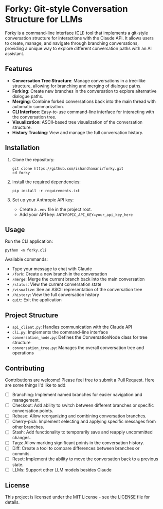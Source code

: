 # Forky: Git-style Conversation Structure for LLMs 

Forky is a command-line interface (CLI) tool that implements a git-style conversation structure for interactions with the Claude API. It allows users to create, manage, and navigate through branching conversations, providing a unique way to explore different conversation paths with an AI assistant.

## Features

- **Conversation Tree Structure**: Manage conversations in a tree-like structure, allowing for branching and merging of dialogue paths.
- **Forking**: Create new branches in the conversation to explore alternative dialogue paths.
- **Merging**: Combine forked conversations back into the main thread with automatic summarization.
- **CLI Interface**: Easy-to-use command-line interface for interacting with the conversation tree.
- **Visualization**: ASCII-based tree visualization of the conversation structure.
- **History Tracking**: View and manage the full conversation history.

## Installation

1. Clone the repository:
   ```
   git clone https://github.com/ishandhanani/forky.git
   cd forky
   ```

2. Install the required dependencies:
   ```
   pip install -r requirements.txt
   ```

3. Set up your Anthropic API key:
   - Create a `.env` file in the project root.
   - Add your API key: `ANTHROPIC_API_KEY=your_api_key_here`

## Usage

Run the CLI application:

```
python -m forky.cli
```

Available commands:
- Type your message to chat with Claude
- `/fork`: Create a new branch in the conversation
- `/merge`: Merge the current branch back into the main conversation
- `/status`: View the current conversation state
- `/visualize`: See an ASCII representation of the conversation tree
- `/history`: View the full conversation history
- `quit`: Exit the application

## Project Structure

- `api_client.py`: Handles communication with the Claude API
- `cli.py`: Implements the command-line interface
- `conversation_node.py`: Defines the ConversationNode class for tree structure
- `conversation_tree.py`: Manages the overall conversation tree and operations

## Contributing

Contributions are welcome! Please feel free to submit a Pull Request. Here are some things I'd like to add:

- [ ] Branching: Implement named branches for easier navigation and management.
- [ ] Checkout: Add ability to switch between different branches or specific conversation points.
- [ ] Rebase: Allow reorganizing and combining conversation branches.
- [ ] Cherry-pick: Implement selecting and applying specific messages from other branches.
- [ ] Stash: Add functionality to temporarily save and reapply uncommitted changes.
- [ ] Tags: Allow marking significant points in the conversation history.
- [ ] Diff: Create a tool to compare differences between branches or commits.
- [ ] Reset: Implement the ability to move the conversation back to a previous state.
- [ ] LLMs: Support other LLM models besides Claude

## License

This project is licensed under the MIT License - see the [LICENSE](LICENSE) file for details.